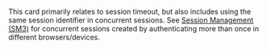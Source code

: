 This card primarily relates to session timeout, but also includes using the same session identifier in concurrent sessions. See [Session Management (SM3)](/cards/SM3#card 'Session Management (SM3) [internal]') for concurrent sessions created by authenticating more than once in different browsers/devices.
